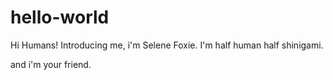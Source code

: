 # hello-world


Hi Humans!
Introducing me, i'm Selene Foxie.
I'm half human half shinigami.

and i'm your friend.

